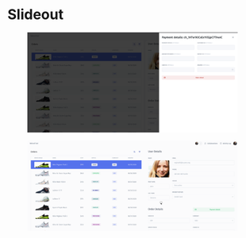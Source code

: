 # Slideout

<figure><img src="../../../../.gitbook/assets/image.png" alt=""><figcaption></figcaption></figure>

<figure><img src="../../../../.gitbook/assets/slideout.gif" alt=""><figcaption></figcaption></figure>
